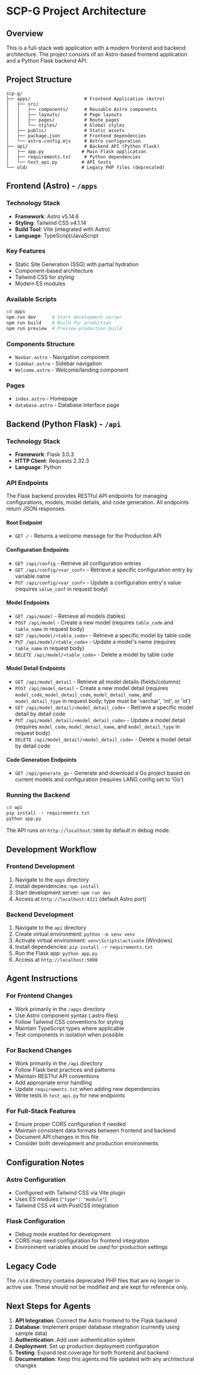 # SCP-G Project Architecture

## Overview
This is a full-stack web application with a modern frontend and backend architecture. The project consists of an Astro-based frontend application and a Python Flask backend API.

## Project Structure

```
scp-g/
├── apps/                    # Frontend Application (Astro)
│   ├── src/
│   │   ├── components/      # Reusable Astro components
│   │   ├── layouts/         # Page layouts
│   │   ├── pages/           # Route pages
│   │   └── styles/          # Global styles
│   ├── public/              # Static assets
│   ├── package.json         # Frontend dependencies
│   └── astro.config.mjs     # Astro configuration
├── api/                     # Backend API (Python Flask)
│   ├── app.py              # Main Flask application
│   ├── requirements.txt     # Python dependencies
│   └── test_api.py         # API tests
└── old/                    # Legacy PHP files (deprecated)
```

## Frontend (Astro) - `/apps`

### Technology Stack
- **Framework**: Astro v5.14.6
- **Styling**: Tailwind CSS v4.1.14
- **Build Tool**: Vite (integrated with Astro)
- **Language**: TypeScript/JavaScript

### Key Features
- Static Site Generation (SSG) with partial hydration
- Component-based architecture
- Tailwind CSS for styling
- Modern ES modules

### Available Scripts
```bash
cd apps
npm run dev      # Start development server
npm run build    # Build for production
npm run preview  # Preview production build
```

### Components Structure
- `Navbar.astro` - Navigation component
- `Sidebar.astro` - Sidebar navigation
- `Welcome.astro` - Welcome/landing component

### Pages
- `index.astro` - Homepage
- `database.astro` - Database interface page

## Backend (Python Flask) - `/api`

### Technology Stack
- **Framework**: Flask 3.0.3
- **HTTP Client**: Requests 2.32.3
- **Language**: Python

### API Endpoints

The Flask backend provides RESTful API endpoints for managing configurations, models, model details, and code generation. All endpoints return JSON responses.

#### Root Endpoint
- `GET /` - Returns a welcome message for the Production API

#### Configuration Endpoints
- `GET /api/config` - Retrieve all configuration entries
- `GET /api/config/<var_conf>` - Retrieve a specific configuration entry by variable name
- `PUT /api/config/<var_conf>` - Update a configuration entry's value (requires `value_conf` in request body)

#### Model Endpoints
- `GET /api/model` - Retrieve all models (tables)
- `POST /api/model` - Create a new model (requires `table_code` and `table_name` in request body)
- `GET /api/model/<table_code>` - Retrieve a specific model by table code
- `PUT /api/model/<table_code>` - Update a model's name (requires `table_name` in request body)
- `DELETE /api/model/<table_code>` - Delete a model by table code

#### Model Detail Endpoints
- `GET /api/model_detail` - Retrieve all model details (fields/columns)
- `POST /api/model_detail` - Create a new model detail (requires `model_code`, `model_detail_code`, `model_detail_name`, and `model_detail_type` in request body; type must be 'varchar', 'int', or 'id')
- `GET /api/model_detail/<model_detail_code>` - Retrieve a specific model detail by detail code
- `PUT /api/model_detail/<model_detail_code>` - Update a model detail (requires `model_code`, `model_detail_name`, and `model_detail_type` in request body)
- `DELETE /api/model_detail/<model_detail_code>` - Delete a model detail by detail code

#### Code Generation Endpoints
- `GET /api/generate_go` - Generate and download a Go project based on current models and configuration (requires LANG config set to 'Go')

### Running the Backend
```bash
cd api
pip install -r requirements.txt
python app.py
```

The API runs on `http://localhost:5000` by default in debug mode.

## Development Workflow

### Frontend Development
1. Navigate to the `apps` directory
2. Install dependencies: `npm install`
3. Start development server: `npm run dev`
4. Access at `http://localhost:4321` (default Astro port)

### Backend Development
1. Navigate to the `api` directory
2. Create virtual environment: `python -m venv venv`
3. Activate virtual environment: `venv\Scripts\activate` (Windows)
4. Install dependencies: `pip install -r requirements.txt`
5. Run the Flask app: `python app.py`
6. Access at `http://localhost:5000`

## Agent Instructions

### For Frontend Changes
- Work primarily in the `/apps` directory
- Use Astro component syntax (.astro files)
- Follow Tailwind CSS conventions for styling
- Maintain TypeScript types where applicable
- Test components in isolation when possible

### For Backend Changes
- Work primarily in the `/api` directory
- Follow Flask best practices and patterns
- Maintain RESTful API conventions
- Add appropriate error handling
- Update `requirements.txt` when adding new dependencies
- Write tests in `test_api.py` for new endpoints

### For Full-Stack Features
- Ensure proper CORS configuration if needed
- Maintain consistent data formats between frontend and backend
- Document API changes in this file
- Consider both development and production environments

## Configuration Notes

### Astro Configuration
- Configured with Tailwind CSS via Vite plugin
- Uses ES modules (`"type": "module"`)
- Tailwind CSS v4 with PostCSS integration

### Flask Configuration
- Debug mode enabled for development
- CORS may need configuration for frontend integration
- Environment variables should be used for production settings

## Legacy Code
The `/old` directory contains deprecated PHP files that are no longer in active use. These should not be modified and are kept for reference only.

## Next Steps for Agents
1. **API Integration**: Connect the Astro frontend to the Flask backend
2. **Database**: Implement proper database integration (currently using sample data)
3. **Authentication**: Add user authentication system
4. **Deployment**: Set up production deployment configuration
5. **Testing**: Expand test coverage for both frontend and backend
6. **Documentation**: Keep this agents.md file updated with any architectural changes
